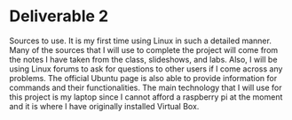 # Deliverable 2
Sources to use. It is my first time using Linux in such a detailed manner. Many of the sources that I will use to complete the project will come from the notes I have taken from the class, slideshows, and labs. Also, I will be using Linux forums to ask for questions to other users if I come across any problems. The official Ubuntu page is also able to provide information for commands and their functionalities. The main technology that I will use for this project is my laptop since I cannot afford a raspberry pi at the moment and it is where I have originally installed Virtual Box.